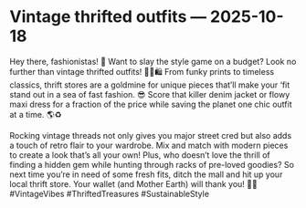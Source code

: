 # Vintage thrifted outfits — 2025-10-18

Hey there, fashionistas! 👗 Want to slay the style game on a budget? Look no further than vintage thrifted outfits! 💁‍♀️🛍️ From funky prints to timeless classics, thrift stores are a goldmine for unique pieces that’ll make your ‘fit stand out in a sea of fast fashion. 😎 Score that killer denim jacket or flowy maxi dress for a fraction of the price while saving the planet one chic outfit at a time. 🌎♻️

Rocking vintage threads not only gives you major street cred but also adds a touch of retro flair to your wardrobe. Mix and match with modern pieces to create a look that’s all your own! Plus, who doesn’t love the thrill of finding a hidden gem while hunting through racks of pre-loved goodies? So next time you’re in need of some fresh fits, ditch the mall and hit up your local thrift store. Your wallet (and Mother Earth) will thank you! 💸🌿 #VintageVibes #ThriftedTreasures #SustainableStyle
